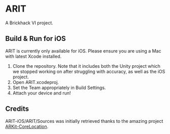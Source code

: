 # ARIT

A Brickhack VI project.

## Build & Run for iOS

ARIT is currently only available for iOS. Please ensure you are using a Mac with latest Xcode installed.

1. Clone the repository. Note that it includes both the Unity project which we stopped working on after struggling with accuracy, as well as the iOS project.
2. Open ARIT.xcodeproj.
3. Set the Team appropriately in Build Settings.
4. Attach your device and run!

## Credits

ARIT-iOS/ARIT/Sources was initially retrieved thanks to the amazing project [ARKit-CoreLocation](https://github.com/ProjectDent/ARKit-CoreLocation).

